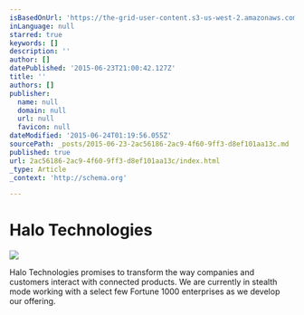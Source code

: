 ```yaml
---
isBasedOnUrl: 'https://the-grid-user-content.s3-us-west-2.amazonaws.com/474285d1-0131-4ebd-968d-8e4018708919.jpg'
inLanguage: null
starred: true
keywords: []
description: ''
author: []
datePublished: '2015-06-23T21:00:42.127Z'
title: ''
authors: []
publisher:
  name: null
  domain: null
  url: null
  favicon: null
dateModified: '2015-06-24T01:19:56.055Z'
sourcePath: _posts/2015-06-23-2ac56186-2ac9-4f60-9ff3-d8ef101aa13c.md
published: true
url: 2ac56186-2ac9-4f60-9ff3-d8ef101aa13c/index.html
_type: Article
_context: 'http://schema.org'

---
```

# Halo Technologies
![](https://the-grid-user-content.s3-us-west-2.amazonaws.com/474285d1-0131-4ebd-968d-8e4018708919.jpg)

Halo Technologies promises to transform the way companies and customers interact with connected products. We are currently in stealth mode working with a select few Fortune 1000 enterprises as we develop our offering.